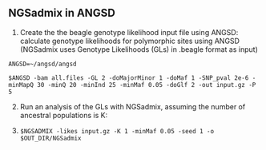 ## NGSadmix in ANGSD

1. Create the the beagle genotype likelihood input file using ANGSD: calculate genotype likelihoods for polymorphic sites using ANGSD (NGSadmix uses Genotype Likelihoods (GLs) in .beagle format as input)
```
ANGSD=~/angsd/angsd
```
```
$ANGSD -bam all.files -GL 2 -doMajorMinor 1 -doMaf 1 -SNP_pval 2e-6 -minMapQ 30 -minQ 20 -minInd 25 -minMaf 0.05 -doGlf 2 -out input.gz -P 5
```
2. Run an analysis of the GLs with NGSadmix, assuming the number of ancestral populations is K:
3. ```
   $NGSADMIX -likes input.gz -K 1 -minMaf 0.05 -seed 1 -o $OUT_DIR/NGSadmix
   ```
